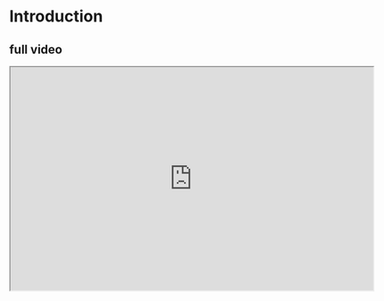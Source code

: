 # Introduction

## full video
<iframe width="650" height="400"
src="https://www.youtube.com/embed/TQVi5wikCPY">
</iframe>